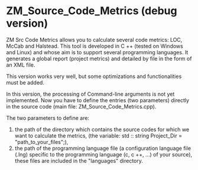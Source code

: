 # ZM_Source_Code_Metrics (debug version)
ZM Src Code Metrics allows you to calculate several code metrics: LOC, McCab and Halstead. This tool is developed in C ++ (tested on Windows and Linux) and whose aim is to support several programming languages. It generates a global report (project metrics) and detailed by file in the form of an XML file.

This version works very well, but some optimizations and functionalities must be added.

In this version, the processing of Command-line arguments is not yet implemented. Now you have to define the entries (two parameters) directly in the source code (main file: ZM_Source_Code_Metrics.cpp).

The two parameters to define are:
1) the path of the directory which contains the source codes for which we want to calculate the metrics, (the variable: std :: string Project_Dir = "path_to_your_files";),
2) the path of the programming language file (a configuration language file (.lng) specific to the programming language (c, c ++, ...) of your source), these files are included in the "languages" directory.
